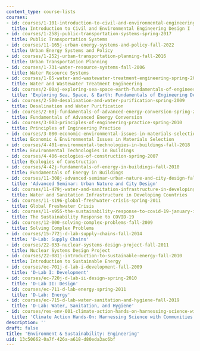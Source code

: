 ```yaml
---
content_type: course-lists
courses:
- id: courses/1-101-introduction-to-civil-and-environmental-engineering-design-i-fall-2006
  title: Introduction to Civil and Environmental Engineering Design I
- id: courses/1-258j-public-transportation-systems-spring-2017
  title: Public Transportation Systems
- id: courses/11-165j-urban-energy-systems-and-policy-fall-2022
  title: Urban Energy Systems and Policy
- id: courses/1-252j-urban-transportation-planning-fall-2016
  title: Urban Transportation Planning
- id: courses/1-731-water-resource-systems-fall-2006
  title: Water Resource Systems
- id: courses/1-85-water-and-wastewater-treatment-engineering-spring-2006
  title: Water and Wastewater Treatment Engineering
- id: courses/2-00aj-exploring-sea-space-earth-fundamentals-of-engineering-design-spring-2009
  title: 'Exploring Sea, Space, & Earth: Fundamentals of Engineering Design'
- id: courses/2-500-desalination-and-water-purification-spring-2009
  title: Desalination and Water Purification
- id: courses/2-60j-fundamentals-of-advanced-energy-conversion-spring-2020
  title: Fundamentals of Advanced Energy Conversion
- id: courses/3-003-principles-of-engineering-practice-spring-2010
  title: Principles of Engineering Practice
- id: courses/3-080-economic-environmental-issues-in-materials-selection-fall-2005
  title: Economic & Environmental Issues in Materials Selection
- id: courses/4-401-environmental-technologies-in-buildings-fall-2018
  title: Environmental Technologies in Buildings
- id: courses/4-406-ecologies-of-construction-spring-2007
  title: Ecologies of Construction
- id: courses/4-42j-fundamentals-of-energy-in-buildings-fall-2010
  title: Fundamentals of Energy in Buildings
- id: courses/11-308j-advanced-seminar-urban-nature-and-city-design-fall-2012
  title: 'Advanced Seminar: Urban Nature and City Design'
- id: courses/11-479j-water-and-sanitation-infrastructure-in-developing-countries-spring-2007
  title: Water and Sanitation Infrastructure in Developing Countries
- id: courses/11-s196-global-freshwater-crisis-spring-2011
  title: Global Freshwater Crisis
- id: courses/11-s955-the-sustainability-response-to-covid-19-january-iap-2021
  title: The Sustainability Response to COVID-19
- id: courses/12-000-solving-complex-problems-fall-2009
  title: Solving Complex Problems
- id: courses/15-772j-d-lab-supply-chains-fall-2014
  title: 'D-Lab: Supply Chains'
- id: courses/22-033-nuclear-systems-design-project-fall-2011
  title: Nuclear Systems Design Project
- id: courses/22-081j-introduction-to-sustainable-energy-fall-2010
  title: Introduction to Sustainable Energy
- id: courses/ec-701j-d-lab-i-development-fall-2009
  title: 'D-Lab I: Development'
- id: courses/ec-720j-d-lab-ii-design-spring-2010
  title: 'D-Lab II: Design'
- id: courses/ec-711-d-lab-energy-spring-2011
  title: 'D-Lab: Energy'
- id: courses/ec-715-d-lab-water-sanitation-and-hygiene-fall-2019
  title: 'D-Lab: Water, Sanitation, and Hygiene'
- id: courses/res-env-001-climate-action-hands-on-harnessing-science-with-communities-to-cut-carbon-january-iap-2017
  title: 'Climate Action Hands-On: Harnessing Science with Communities to Cut Carbon'
description: ''
draft: false
title: 'Environment & Sustainability: Engineering'
uid: 13c50662-0a7f-426a-a618-d80eda3ac6bf
---
```

